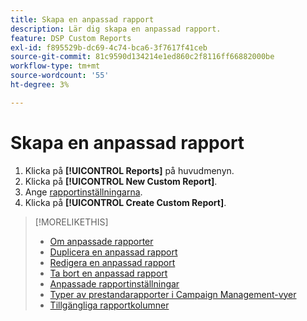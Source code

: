 ```yaml
---
title: Skapa en anpassad rapport
description: Lär dig skapa en anpassad rapport.
feature: DSP Custom Reports
exl-id: f895529b-dc69-4c74-bca6-3f7617f41ceb
source-git-commit: 81c9590d134214e1ed860c2f8116ff66882000be
workflow-type: tm+mt
source-wordcount: '55'
ht-degree: 3%

---
```


# Skapa en anpassad rapport

1. Klicka på **[!UICONTROL Reports]** på huvudmenyn.
1. Klicka på **[!UICONTROL New Custom Report]**.
1. Ange [rapportinställningarna](/help/dsp/reports/report-settings.md).
1. Klicka på **[!UICONTROL Create Custom Report]**.

>[!MORELIKETHIS]
>
>* [Om anpassade rapporter](/help/dsp/reports/report-about.md)
>* [Duplicera en anpassad rapport](/help/dsp/reports/report-copy.md)
>* [Redigera en anpassad rapport](/help/dsp/reports/report-edit.md)
>* [Ta bort en anpassad rapport](/help/dsp/reports/report-delete.md)
>* [Anpassade rapportinställningar](/help/dsp/reports/report-settings.md)
>* [Typer av prestandarapporter i Campaign Management-vyer](/help/dsp/campaign-management/reports/campaign-reports-about.md)
>* [Tillgängliga rapportkolumner](/help/dsp/reports/report-columns.md)
